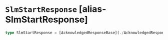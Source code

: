 # `SlmStartResponse` [alias-SlmStartResponse]
```typescript
type SlmStartResponse = [AcknowledgedResponseBase](./AcknowledgedResponseBase.md);
```
